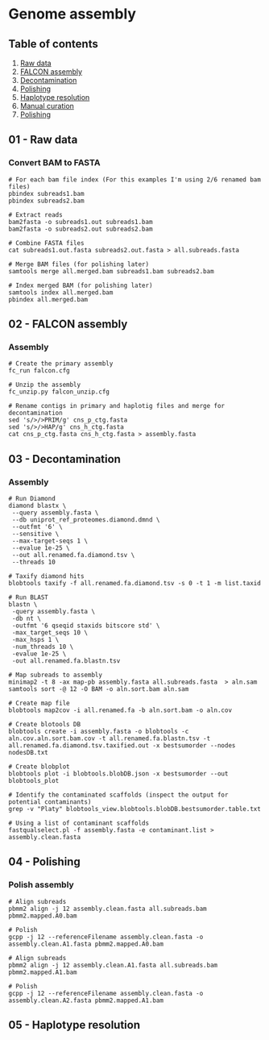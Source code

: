 # Genome assembly

## Table of contents
1. [Raw data](#raw)
2. [FALCON assembly](#falcon)
3. [Decontamination](#decon)
4. [Polishing](#polish1)
5. [Haplotype resolution](#purge_dups)
6. [Manual curation](#mcur)
7. [Polishing](#polish2)

## 01 - Raw data <a name="raw"></a>
### Convert BAM to FASTA
```
# For each bam file index (For this examples I'm using 2/6 renamed bam files)
pbindex subreads1.bam
pbindex subreads2.bam

# Extract reads
bam2fasta -o subreads1.out subreads1.bam
bam2fasta -o subreads2.out subreads2.bam

# Combine FASTA files
cat subreads1.out.fasta subreads2.out.fasta > all.subreads.fasta

# Merge BAM files (for polishing later)
samtools merge all.merged.bam subreads1.bam subreads2.bam

# Index merged BAM (for polishing later)
samtools index all.merged.bam
pbindex all.merged.bam
```
## 02 - FALCON assembly <a name="falcon"></a>
### Assembly
```
# Create the primary assembly
fc_run falcon.cfg

# Unzip the assembly
fc_unzip.py falcon_unzip.cfg

# Rename contigs in primary and haplotig files and merge for decontamination
sed 's/>/>PRIM/g' cns_p_ctg.fasta
sed 's/>/>HAP/g' cns_h_ctg.fasta
cat cns_p_ctg.fasta cns_h_ctg.fasta > assembly.fasta
```
## 03 - Decontamination <a name="decon"></a>
### Assembly
```
# Run Diamond
diamond blastx \
 --query assembly.fasta \
 --db uniprot_ref_proteomes.diamond.dmnd \
 --outfmt '6' \
 --sensitive \
 --max-target-seqs 1 \
 --evalue 1e-25 \
 --out all.renamed.fa.diamond.tsv \
 --threads 10

# Taxify diamond hits
blobtools taxify -f all.renamed.fa.diamond.tsv -s 0 -t 1 -m list.taxid

# Run BLAST
blastn \
 -query assembly.fasta \
 -db nt \
 -outfmt '6 qseqid staxids bitscore std' \
 -max_target_seqs 10 \
 -max_hsps 1 \
 -num_threads 10 \
 -evalue 1e-25 \
 -out all.renamed.fa.blastn.tsv

# Map subreads to assembly
minimap2 -t 8 -ax map-pb assembly.fasta all.subreads.fasta  > aln.sam
samtools sort -@ 12 -O BAM -o aln.sort.bam aln.sam

# Create map file
blobtools map2cov -i all.renamed.fa -b aln.sort.bam -o aln.cov

# Create blotools DB
blobtools create -i assembly.fasta -o blobtools -c aln.cov.aln.sort.bam.cov -t all.renamed.fa.blastn.tsv -t all.renamed.fa.diamond.tsv.taxified.out -x bestsumorder --nodes nodesDB.txt

# Create blobplot
blobtools plot -i blobtools.blobDB.json -x bestsumorder --out blobtools_plot

# Identify the contaminated scaffolds (inspect the output for potential contaminants)
grep -v "Platy" blobtools_view.blobtools.blobDB.bestsumorder.table.txt

# Using a list of contaminant scaffolds
fastqualselect.pl -f assembly.fasta -e contaminant.list > assembly.clean.fasta
```
## 04 - Polishing <a name="polish1"></a>
### Polish assembly
```
# Align subreads
pbmm2 align -j 12 assembly.clean.fasta all.subreads.bam pbmm2.mapped.A0.bam

# Polish
gcpp -j 12 --referenceFilename assembly.clean.fasta -o assembly.clean.A1.fasta pbmm2.mapped.A0.bam

# Align subreads
pbmm2 align -j 12 assembly.clean.A1.fasta all.subreads.bam pbmm2.mapped.A1.bam

# Polish
gcpp -j 12 --referenceFilename assembly.clean.fasta -o assembly.clean.A2.fasta pbmm2.mapped.A1.bam
```
## 05 - Haplotype resolution <a name="purge_dups"></a>
### 
```




